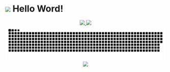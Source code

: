 <h1><img src="https://emojis.slackmojis.com/emojis/images/1531849430/4246/blob-sunglasses.gif?1531849430" width="30"/> Hello Word! </h1>


<p align="center">
<a href="https://github.com/dliocode">
  <img src="https://github-readme-stats.vercel.app/api/?username=dliocode&count_private=true&show_icons=true&theme=dark"/>
  <img src="https://github-readme-stats.vercel.app/api/top-langs/?username=dliocode&layout=compact&langs_count=8&theme=dark"/>
  <img src="https://github.com/dliocode/dliocode/blob/main/assets/github-contribution-grid-snake.svg"/>
  <img src="https://github-profile-summary-cards.vercel.app/api/cards/profile-details?username=dliocode&theme=vue"/>
</a>
</p>
